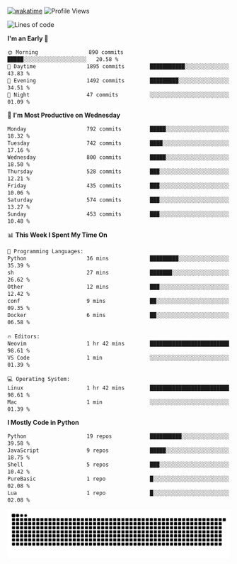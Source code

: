 [![wakatime](https://wakatime.com/badge/user/b920b284-3cde-4cd4-b72e-f7f22d050b16.svg)](https://wakatime.com/@b920b284-3cde-4cd4-b72e-f7f22d050b16)
![Profile Views](http://img.shields.io/badge/Profile%20Views-4586-blue)
<!--START_SECTION:waka-->
![Lines of code](https://img.shields.io/badge/From%20Hello%20World%20I%27ve%20Written-5.6%20million%20lines%20of%20code-blue)

**I'm an Early 🐤** 

```text
🌞 Morning                890 commits         █████░░░░░░░░░░░░░░░░░░░░   20.58 % 
🌆 Daytime                1895 commits        ███████████░░░░░░░░░░░░░░   43.83 % 
🌃 Evening                1492 commits        █████████░░░░░░░░░░░░░░░░   34.51 % 
🌙 Night                  47 commits          ░░░░░░░░░░░░░░░░░░░░░░░░░   01.09 % 
```
📅 **I'm Most Productive on Wednesday** 

```text
Monday                   792 commits         █████░░░░░░░░░░░░░░░░░░░░   18.32 % 
Tuesday                  742 commits         ████░░░░░░░░░░░░░░░░░░░░░   17.16 % 
Wednesday                800 commits         █████░░░░░░░░░░░░░░░░░░░░   18.50 % 
Thursday                 528 commits         ███░░░░░░░░░░░░░░░░░░░░░░   12.21 % 
Friday                   435 commits         ███░░░░░░░░░░░░░░░░░░░░░░   10.06 % 
Saturday                 574 commits         ███░░░░░░░░░░░░░░░░░░░░░░   13.27 % 
Sunday                   453 commits         ███░░░░░░░░░░░░░░░░░░░░░░   10.48 % 
```


📊 **This Week I Spent My Time On** 

```text
💬 Programming Languages: 
Python                   36 mins             █████████░░░░░░░░░░░░░░░░   35.39 % 
sh                       27 mins             ███████░░░░░░░░░░░░░░░░░░   26.62 % 
Other                    12 mins             ███░░░░░░░░░░░░░░░░░░░░░░   12.42 % 
conf                     9 mins              ██░░░░░░░░░░░░░░░░░░░░░░░   09.35 % 
Docker                   6 mins              ██░░░░░░░░░░░░░░░░░░░░░░░   06.58 % 

🔥 Editors: 
Neovim                   1 hr 42 mins        █████████████████████████   98.61 % 
VS Code                  1 min               ░░░░░░░░░░░░░░░░░░░░░░░░░   01.39 % 

💻 Operating System: 
Linux                    1 hr 42 mins        █████████████████████████   98.61 % 
Mac                      1 min               ░░░░░░░░░░░░░░░░░░░░░░░░░   01.39 % 
```

**I Mostly Code in Python** 

```text
Python                   19 repos            ██████████░░░░░░░░░░░░░░░   39.58 % 
JavaScript               9 repos             █████░░░░░░░░░░░░░░░░░░░░   18.75 % 
Shell                    5 repos             ███░░░░░░░░░░░░░░░░░░░░░░   10.42 % 
PureBasic                1 repo              █░░░░░░░░░░░░░░░░░░░░░░░░   02.08 % 
Lua                      1 repo              █░░░░░░░░░░░░░░░░░░░░░░░░   02.08 % 
```




<!--END_SECTION:waka-->
![Snake animation](https://raw.githubusercontent.com/timmypidashev/timmypidashev/main/commits.svg)
